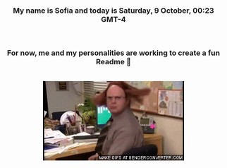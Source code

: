 


<div align="center">
<h3 >My name is Sofia and today is Saturday, 9 October, 00:23 GMT-4</h3><br>
<h3 >For now, me and my personalities are working to create a fun Readme 👋
</h3><br>
<img src='img/dwight.gif' alt='working...'/>
</div>

